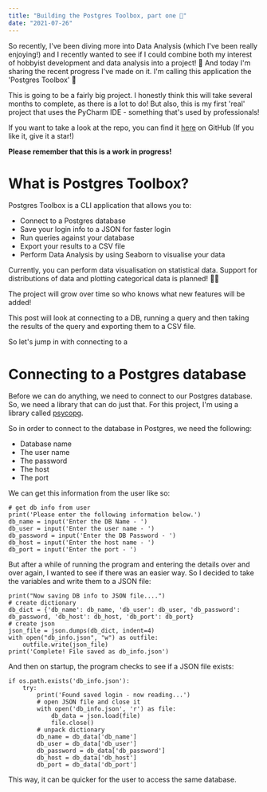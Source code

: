 ```yaml
---
title: "Building the Postgres Toolbox, part one 🐘"
date: "2021-07-26"
---
```


So recently, I've been diving more into Data Analysis (which I've been really enjoying!) and I recently wanted to see if I could combine both my interest of hobbyist development and data analysis into a project! 🧐 And today I'm sharing the recent progress I've made on it. I'm calling this application the 'Postgres Toolbox' 🔮

This is going to be a fairly big project. I honestly think this will take several months to complete, as there is a lot to do! But also, this is my first 'real' project that uses the PyCharm IDE - something that's used by professionals!

If you want to take a look at the repo, you can find it [here](https://github.com/JB-26/postgres_toolbox) on GitHub (If you like it, give it a star!)

__Please remember that this is a work in progress!__

# What __is__ Postgres Toolbox?

Postgres Toolbox is a CLI application that allows you to:
- Connect to a Postgres database
- Save your login info to a JSON for faster login
- Run queries against your database
- Export your results to a CSV file
- Perform Data Analysis by using Seaborn to visualise your data

Currently, you can perform data visualisation on statistical data. Support for distributions of data and plotting categorical data is planned! 👨‍💻

The project will grow over time so who knows what new features will be added!

This post will look at connecting to a DB, running a query and then taking the results of the query and exporting them to a CSV file.

So let's jump in with connecting to a 

# Connecting to a Postgres database

Before we can do anything, we need to connect to our Postgres database. So, we need a library that can do just that. For this project, I'm using a library called [psycopg](https://www.psycopg.org/).

So in order to connect to the database in Postgres, we need the following:
- Database name
- The user name
- The password
- The host
- The port

We can get this information from the user like so:

```
# get db info from user
print('Please enter the following information below.')
db_name = input('Enter the DB Name - ')
db_user = input('Enter the user name - ')
db_password = input('Enter the DB Password - ')
db_host = input('Enter the host name - ')
db_port = input('Enter the port - ')
```

But after a while of running the program and entering the details over and over again, I wanted to see if there was an easier way. So I decided to take the variables and write them to a JSON file:

```
print("Now saving DB info to JSON file....")
# create dictionary
db_dict = {'db_name': db_name, 'db_user': db_user, 'db_password': db_password, 'db_host': db_host, 'db_port': db_port}
# create json
json_file = json.dumps(db_dict, indent=4)
with open("db_info.json", "w") as outfile:
    outfile.write(json_file)
print('Complete! File saved as db_info.json')
```

And then on startup, the program checks to see if a JSON file exists:

```
if os.path.exists('db_info.json'):
    try:
        print('Found saved login - now reading...')
        # open JSON file and close it
        with open('db_info.json', 'r') as file:
            db_data = json.load(file)
            file.close()
        # unpack dictionary
        db_name = db_data['db_name']
        db_user = db_data['db_user']
        db_password = db_data['db_password']
        db_host = db_data['db_host']
        db_port = db_data['db_port']
```

This way, it can be quicker for the user to access the same database.
